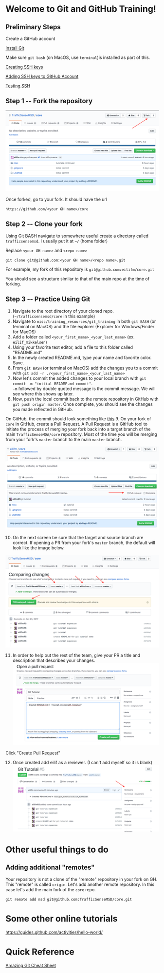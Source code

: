 # Welcome to Git and GitHub Training!

## Preliminary Steps
Create a GitHub account

[Install Git](https://git-scm.com/book/en/v2/Getting-Started-Installing-Git)

Make sure `git bash` (on MacOS, use `terminal`)is installed as part of this.

[Creating SSH keys](https://help.github.com/articles/generating-a-new-ssh-key-and-adding-it-to-the-ssh-agent/)

[Adding SSH keys to GitHub Account](https://help.github.com/articles/adding-a-new-ssh-key-to-your-github-account/)

[Testing SSH](https://help.github.com/articles/testing-your-ssh-connection/)


## Step 1 -- Fork the repository
![Alt text](images/fork_repo.png?raw=true "Optional Title")

Once forked, go to your fork.  It should have the url

`https://github.com/<your GH name>/core`

## Step 2 -- Clone your fork
Using Git BASH navigate to somewhere useful create a directory called `trafficsensemsd`.  I usually put it at `~/` (home folder)

Replace `<your GH name>` and `<repo name>`

`git clone git@github.com:<your GH name>/<repo name>.git`

For example, my fork of this repository is
`git@github.com:eilifm/core.git`


You should see a structure similar to that of the main repo at the time of forking.

## Step 3 -- Practice Using Git
1. Navigate to the root directory of your cloned repo.  (`~/trafficsensemsd/core` in this example)
2. Navigate to `misc/training_resources/git_training` in both `git BASH` (or terminal on MacOS) and the file explorer (Explorer for Windows/Finder for MacOS)
3. Add a folder called `<your_first_name>_<your_last_name>` (ex. `eilif_mikkelsen`)
4. Using your favorite text editor, add a file to this folder called "README.md"
5. In the newly created README.md, type your name and favorite color.  Save.
6. From `git BASH` (or terminal on MacOS) add the changes you to a commit with `git add -r ./<your_first_name>_<your_last_name>`
7. Now let's commit the added changes to your local branch with `git commit -m "initial README.md commit"`.  
`-m` followed by double quoted message is the commit message.  We will see where this shows up later.
8. Now, push the local commit back to the remote repository in GitHub with `git push origin master`.  Once complete, you should 
see the changes you made reflected in GitHub. 

On GitHub, the commit should look something like [this](https://github.com/eilifm/core/commit/5e7e6512621703fbc6e537418e599d892f174e57)
9. On your fork of `core` in GitHub, create a Pull Request.
A Pull Request is a GitHub tool to initiate the process of merging your fork back into a target branch of the main 
`TrafficSenseMDA/core` repository.  Most of the time you will be merging from your fork's `master` branch to the main `master` branch. 

![Alt text](images/make_pr.png?raw=true "Optional Title")

10. On the next screen be sure that the target and source branch are correct.  If opening a PR from your fork's `master` branch,
the default will look like the image below. 

![Alt text](images/open_pr.png?raw=true "Optional Title")

11. In order to help out the rest of the team, give your PR a title and description that describes your changes. 
![Alt text](images/describe_pr.png?raw=true "Optional Title")

Click "Create Pull Request"

12. Once created add eilif as a reviewer.  (I can't add myself so it is blank)
![Alt text](images/reviewers_pr.png?raw=true "Optional Title")

# Other useful things to do
## Adding additional "remotes"
Your repository is not a clone of the "remote" repository in your fork on GH.  This "remote" is called
`origin`.  Let's add another remote repository.  In this case let's add the main fork of the `core` repo.

`git remote add msd git@github.com:TrafficSenseMSD/core.git`


# Some other online tutorials
https://guides.github.com/activities/hello-world/

# Quick Reference
[Amazing Git Cheat Sheet](http://rogerdudler.github.io/git-guide/)